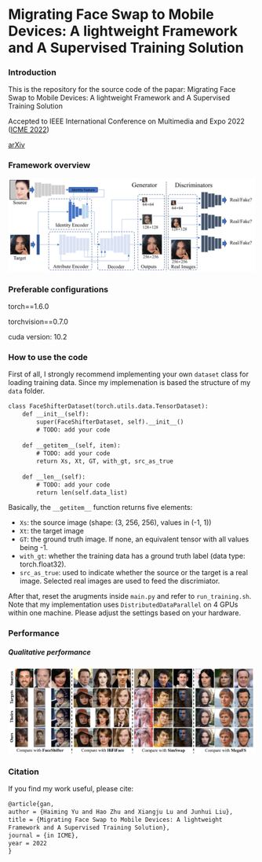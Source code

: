 # Migrating Face Swap to Mobile Devices: A lightweight Framework and A Supervised Training Solution

### Introduction

This is the repository for the source code of the papar: Migrating Face Swap to Mobile Devices: A lightweight Framework and A Supervised Training Solution

Accepted to IEEE International Conference on Multimedia and Expo 2022 ([ICME 2022](http://2022.ieeeicme.org/))

[arXiv]()

### Framework overview

![Selected results](./modules/Framework.png)

### Preferable configurations

torch==1.6.0

torchvision==0.7.0

cuda version: 10.2

### How to use the code

First of all, I strongly recommend implementing your own `dataset` class for loading training data. Since my implemenation is based the structure of my `data` folder. 
```
class FaceShifterDataset(torch.utils.data.TensorDataset):
    def __init__(self):
        super(FaceShifterDataset, self).__init__()
        # TODO: add your code

    def __getitem__(self, item):
        # TODO: add your code
        return Xs, Xt, GT, with_gt, src_as_true

    def __len__(self):
        # TODO: add your code
        return len(self.data_list)
```
Basically, the `__getitem__` function returns five elements:
* `Xs`: the source image (shape: (3, 256, 256), values in (-1, 1))
* `Xt`: the target image
* `GT`: the ground truth image. If none, an equivalent tensor with all values being -1. 
* `with_gt`: whether the training data has a ground truth label (data type: torch.float32).
* `src_as_true`: used to indicate whether the source or the target is a real image. Selected real images are used to feed the discrimiator.

After that, reset the arugments inside `main.py` and refer to `run_training.sh`. Note that my implementation uses `DistributedDataParallel` on 4 GPUs within one machine. Please adjust the settings based on your hardware. 

### Performance

##### Qualitative performance

![](./modules/Performance.png)

### Citation

If you find my work useful, please cite:

```
@article{gan,
author = {Haiming Yu and Hao Zhu and Xiangju Lu and Junhui Liu},
title = {Migrating Face Swap to Mobile Devices: A lightweight Framework and A Supervised Training Solution},
journal = {in ICME}, 
year = 2022
}
```

